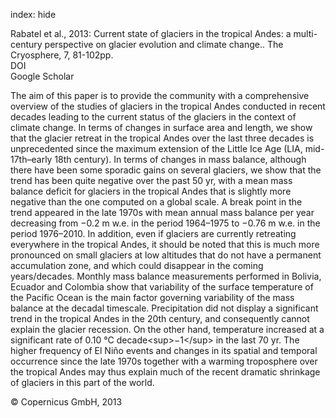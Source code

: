 index: hide

<div class="Citation">

  <div class="Citation-body">
    <div class="Citation-text">Rabatel et al., 2013: Current state of glaciers in the tropical Andes: a multi-century perspective on glacier evolution and climate change.. <span class="Article-journal">The Cryosphere, </span><span class="Article-volume">7, </span>81-102pp.</div>
    <div class="Citation-links">
      <div class="CitationLink" data-href="https://doi.org/10.5194/tc-7-81-2013">
        <div class="CitationLink-icon CitationLink-Doi"></div>
        <div class="CitationLink-text">DOI</div>
      </div>
      <div class="CitationLink" data-href="https://scholar.google.com/scholar?q=10.5194/tc-7-81-2013">
        <div class="CitationLink-icon CitationLink-Scholar"></div>
        <div class="CitationLink-text">Google Scholar</div>
      </div>
    </div>
  </div>
</div>

The aim of this paper is to provide the community with a comprehensive overview of the studies of glaciers in the tropical Andes conducted in recent decades leading to the current status of the glaciers in the context of climate change. In terms of changes in surface area and length, we show that the glacier retreat in the tropical Andes over the last three decades is unprecedented since the maximum extension of the Little Ice Age (LIA, mid-17th–early 18th century). In terms of changes in mass balance, although there have been some sporadic gains on several glaciers, we show that the trend has been quite negative over the past 50 yr, with a mean mass balance deficit for glaciers in the tropical Andes that is slightly more negative than the one computed on a global scale. A break point in the trend appeared in the late 1970s with mean annual mass balance per year decreasing from −0.2 m w.e. in the period 1964–1975 to −0.76 m w.e. in the period 1976–2010. In addition, even if glaciers are currently retreating everywhere in the tropical Andes, it should be noted that this is much more pronounced on small glaciers at low altitudes that do not have a permanent accumulation zone, and which could disappear in the coming years/decades. Monthly mass balance measurements performed in Bolivia, Ecuador and Colombia show that variability of the surface temperature of the Pacific Ocean is the main factor governing variability of the mass balance at the decadal timescale. Precipitation did not display a significant trend in the tropical Andes in the 20th century, and consequently cannot explain the glacier recession. On the other hand, temperature increased at a significant rate of 0.10 °C decade&lt;sup&gt;−1&lt;/sup&gt; in the last 70 yr. The higher frequency of El Niño events and changes in its spatial and temporal occurrence since the late 1970s together with a warming troposphere over the tropical Andes may thus explain much of the recent dramatic shrinkage of glaciers in this part of the world.

<div class="Citation-copy">
&copy; Copernicus GmbH, 2013
</div>